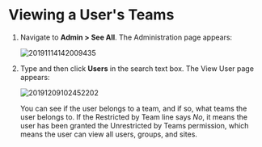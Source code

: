 [title]: # (Viewing a User's Teams)
[tags]: # (Teams)
[priority]: # (60)

# Viewing a User's Teams

1. Navigate to **Admin \> See All**. The Administration page appears:

   ![20191114142009435](images/20191114142009435.png)

1. Type and then click **Users** in the search text box. The View User page appears:

   ![20191209102452202](images/20191209102452202.png)

   You can see if the user belongs to a team, and if so, what teams the user belongs to. If the Restricted by Team line says _No_, it means the user has been granted the Unrestricted by Teams permission, which means the user can view all users, groups, and sites.
